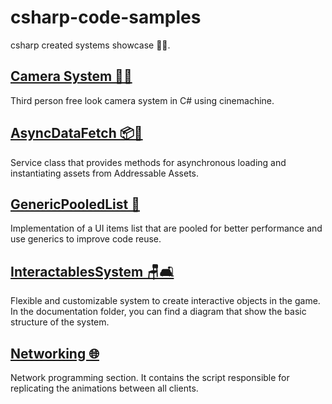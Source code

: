 # csharp-code-samples

csharp created systems showcase 👩‍💻.
<br />

## [Camera System 🎥🚶](https://github.com/GameCodeSamples/csharp-code-samples/tree/main/CameraSystem)

Third person free look camera system in C# using cinemachine.

## [AsyncDataFetch 📦🔄](https://github.com/GameCodeSamples/csharp-code-samples/tree/main/AsyncDataFetch)

Service class that provides methods for asynchronous loading and instantiating assets from Addressable Assets.

## [GenericPooledList 📜](https://github.com/GameCodeSamples/csharp-code-samples/tree/main/GenericPooledList)

Implementation of a UI items list that are pooled for better performance and use generics to improve code reuse.

## [InteractablesSystem 🪑🛋️](https://github.com/GameCodeSamples/csharp-code-samples/tree/main/InteractablesSystem)

Flexible and customizable system to create interactive objects in the game. In the documentation folder, you can find a diagram that show the basic structure of the system.

## [Networking 🌐](https://github.com/GameCodeSamples/csharp-code-samples/tree/main/Networking)

Network programming section. It contains the script responsible for replicating the animations between all clients.

